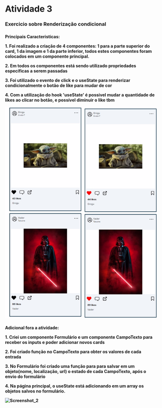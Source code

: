 <h1> Atividade 3

<h3> Exercicio sobre Renderização condicional  <h3>

<h4> Principais Caracteristicas:<p><p>

<p> 1. Foi realizado a criação de 4 componentes: 1 para a parte superior do card, 1 da imagem e 1 da parte inferior, todos estes componentes foram colocados em um componente principal.
<p >2. Em todos os componentes está sendo utilizado propriedades específicas a serem passadas
<p >3. Foi utilizado o evento de click e o useState para renderizar condicionalmente o botão de like para mudar de cor
<p>4. Com a utilização do hook 'useState' é possivel mudar a quantidade de likes ao clicar no botão, e possível diminuir o like tbm

![Imagem](./exercicio3/public/images/save3.jpg)



<h4> Adicional fora a atividade: <p><p>

<p> 1. Criei um componente Formulário e um componente CampoTexto para receber os inputs e poder adicionar novos cards
<p> 2. Foi criado função no CampoTexto para obter os valores de cada entrada 
<p> 3. No Formulário foi criado uma função para para salvar em um objeto(nome, localização, url) o estado de cada CampoTexto, após o envio do formulário
<p> 4. Na página principal, o useState está adicionando em um array os objetos salvos no formulário.


![Screenshot_2](https://github.com/Arthurecomp/Atividade3/assets/153030838/89e0d67c-ecc9-481f-8679-ddceb2c37806)

